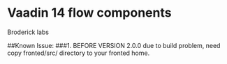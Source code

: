 # Vaadin 14 flow components

Broderick labs



##Known Issue:
###1. BEFORE VERSION 2.0.0 
due to build problem, need copy fronted/src/ directory to your fronted home.
